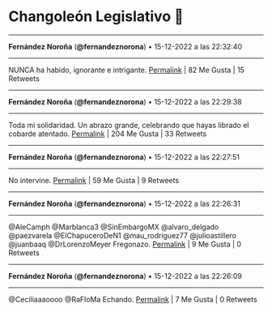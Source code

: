 # Changoleón Legislativo 🙈
*****
**Fernández Noroña** (**@fernandeznorona**) • 15-12-2022 a las 22:32:40
*****
NUNCA ha habido, ignorante e intrigante.
[Permalink](https://twitter.com/fernandeznorona/status/1603639228469895168) | 82 Me Gusta | 15 Retweets
*****
**Fernández Noroña** (**@fernandeznorona**) • 15-12-2022 a las 22:29:38
*****
Toda mi solidaridad. Un abrazo grande, celebrando que hayas librado el cobarde atentado.
[Permalink](https://twitter.com/fernandeznorona/status/1603638465521860609) | 204 Me Gusta | 33 Retweets
*****
**Fernández Noroña** (**@fernandeznorona**) • 15-12-2022 a las 22:27:51
*****
No intervine.
[Permalink](https://twitter.com/fernandeznorona/status/1603638015384907776) | 59 Me Gusta | 9 Retweets
*****
**Fernández Noroña** (**@fernandeznorona**) • 15-12-2022 a las 22:26:31
*****
@AleCamph @Marblanca3 @SinEmbargoMX @alvaro_delgado @paezvarela @ElChapuceroDeN1 @mau_rodriguez77 @julioastillero @juanbaaq @DrLorenzoMeyer Fregonazo.
[Permalink](https://twitter.com/fernandeznorona/status/1603637680360652801) | 9 Me Gusta | 0 Retweets
*****
**Fernández Noroña** (**@fernandeznorona**) • 15-12-2022 a las 22:26:09
*****
@Ceciliaaaoooo @RaFloMa Echando.
[Permalink](https://twitter.com/fernandeznorona/status/1603637585217146881) | 7 Me Gusta | 0 Retweets